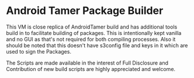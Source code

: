 # Android Tamer Package Builder

This VM is close replica of AndroidTamer build and has additional tools build
in to facilitate building of packages. 
This is intentionally kept vanilla and no GUI as that's not required for both
compiling processes. Also it should be noted that this doesn't have s3config
file and keys in it which are used to sign the Packages.

The Scripts are made available in the interest of Full Disclosure and
Contribution of new build scripts are highly appreciated and welcome.





